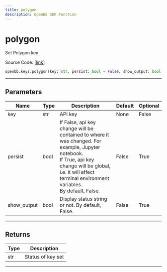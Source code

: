 ```yaml
---
title: polygon
description: OpenBB SDK Function
---
```


# polygon

Set Polygon key

Source Code: [[link](https://github.com/OpenBB-finance/OpenBBTerminal/tree/main/openbb_terminal/keys_model.py#L448)]

```python
openbb.keys.polygon(key: str, persist: bool = False, show_output: bool = False)
```

---

## Parameters

| Name | Type | Description | Default | Optional |
| ---- | ---- | ----------- | ------- | -------- |
| key | str | API key | None | False |
| persist | bool | If False, api key change will be contained to where it was changed. For example, Jupyter notebook.<br/>If True, api key change will be global, i.e. it will affect terminal environment variables.<br/>By default, False. | False | True |
| show_output | bool | Display status string or not. By default, False. | False | True |


---

## Returns

| Type | Description |
| ---- | ----------- |
| str | Status of key set |
---

